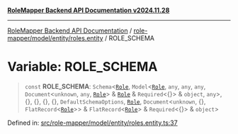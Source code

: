 [**RoleMapper Backend API Documentation v2024.11.28**](../../../../../README.md)

***

[RoleMapper Backend API Documentation](../../../../../modules.md) / [role-mapper/model/entity/roles.entity](../README.md) / ROLE\_SCHEMA

# Variable: ROLE\_SCHEMA

> `const` **ROLE\_SCHEMA**: `Schema`\<[`Role`](../classes/Role.md), `Model`\<[`Role`](../classes/Role.md), `any`, `any`, `any`, `Document`\<`unknown`, `any`, [`Role`](../classes/Role.md)\> & [`Role`](../classes/Role.md) & `Required`\<\{\}\> & `object`, `any`\>, \{\}, \{\}, \{\}, \{\}, `DefaultSchemaOptions`, [`Role`](../classes/Role.md), `Document`\<`unknown`, \{\}, `FlatRecord`\<[`Role`](../classes/Role.md)\>\> & `FlatRecord`\<[`Role`](../classes/Role.md)\> & `Required`\<\{\}\> & `object`\>

Defined in: [src/role-mapper/model/entity/roles.entity.ts:37](https://github.com/FlowCraft-AG/RoleMapper/blob/8da0bd78326e48681af59eedcf5fc8f5e650849b/backend/src/role-mapper/model/entity/roles.entity.ts#L37)
